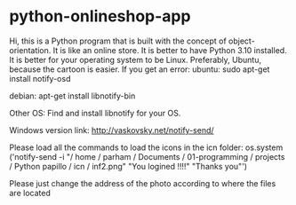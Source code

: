 # python-onlineshop-app
Hi, this is a Python program that is built with the concept of object-orientation. It is like an online store. It is better to have Python 3.10 installed. It is better for your operating system to be Linux. Preferably, Ubuntu, because the cartoon is easier. If you get an error:
ubuntu:
sudo apt-get install notify-osd


debian:
apt-get install
libnotify-bin


Other OS:
Find and install libnotify for your OS.

Windows version
link:
http://vaskovsky.net/notify-send/

Please load all the commands to load the icons in the icn folder:
os.system ('notify-send -i "/ home / parham / Documents / 01-programming / projects / Python papillo / icn / inf2.png" "You logined !!!!" "Thanks you"')

Please just change the address of the photo according to where the files are located
